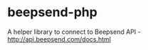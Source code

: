 beepsend-php
============

A helper library to connect to Beepsend API - http://api.beepsend.com/docs.html

